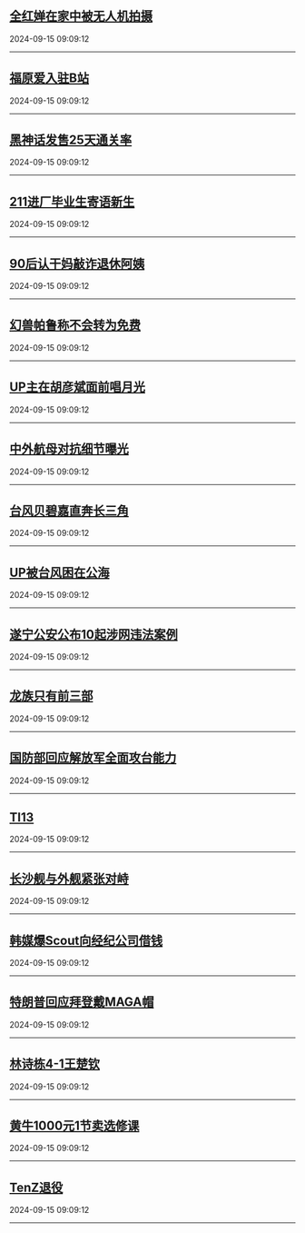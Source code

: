 ## [全红婵在家中被无人机拍摄](https://search.bilibili.com/all?vt=36849326&keyword=%E5%85%A8%E7%BA%A2%E5%A9%B5%E5%9C%A8%E5%AE%B6%E4%B8%AD%E8%A2%AB%E6%97%A0%E4%BA%BA%E6%9C%BA%E6%8B%8D%E6%91%84&order=click)

2024-09-15 09:09:12

---
## [福原爱入驻B站](https://search.bilibili.com/all?vt=36849326&keyword=%E7%A6%8F%E5%8E%9F%E7%88%B1%E5%85%A5%E9%A9%BBB%E7%AB%99&order=click)

2024-09-15 09:09:12

---
## [黑神话发售25天通关率](https://search.bilibili.com/all?vt=36849326&keyword=%E9%BB%91%E7%A5%9E%E8%AF%9D%E5%8F%91%E5%94%AE25%E5%A4%A9%E9%80%9A%E5%85%B3%E7%8E%87&order=click)

2024-09-15 09:09:12

---
## [211进厂毕业生寄语新生](https://search.bilibili.com/all?vt=36849326&keyword=211%E8%BF%9B%E5%8E%82%E6%AF%95%E4%B8%9A%E7%94%9F%E5%AF%84%E8%AF%AD%E6%96%B0%E7%94%9F&order=click)

2024-09-15 09:09:12

---
## [90后认干妈敲诈退休阿姨](https://search.bilibili.com/all?vt=36849326&keyword=90%E5%90%8E%E8%AE%A4%E5%B9%B2%E5%A6%88%E6%95%B2%E8%AF%88%E9%80%80%E4%BC%91%E9%98%BF%E5%A7%A8&order=click)

2024-09-15 09:09:12

---
## [幻兽帕鲁称不会转为免费](https://search.bilibili.com/all?vt=36849326&keyword=%E5%B9%BB%E5%85%BD%E5%B8%95%E9%B2%81%E7%A7%B0%E4%B8%8D%E4%BC%9A%E8%BD%AC%E4%B8%BA%E5%85%8D%E8%B4%B9&order=click)

2024-09-15 09:09:12

---
## [UP主在胡彦斌面前唱月光](https://search.bilibili.com/all?vt=36849326&keyword=UP%E4%B8%BB%E5%9C%A8%E8%83%A1%E5%BD%A6%E6%96%8C%E9%9D%A2%E5%89%8D%E5%94%B1%E6%9C%88%E5%85%89&order=click)

2024-09-15 09:09:12

---
## [中外航母对抗细节曝光](https://search.bilibili.com/all?vt=36849326&keyword=%E4%B8%AD%E5%A4%96%E8%88%AA%E6%AF%8D%E5%AF%B9%E6%8A%97%E7%BB%86%E8%8A%82%E6%9B%9D%E5%85%89&order=click)

2024-09-15 09:09:12

---
## [台风贝碧嘉直奔长三角](https://search.bilibili.com/all?vt=36849326&keyword=%E5%8F%B0%E9%A3%8E%E8%B4%9D%E7%A2%A7%E5%98%89%E7%9B%B4%E5%A5%94%E9%95%BF%E4%B8%89%E8%A7%92&order=click)

2024-09-15 09:09:12

---
## [UP被台风困在公海](https://search.bilibili.com/all?vt=36849326&keyword=UP%E8%A2%AB%E5%8F%B0%E9%A3%8E%E5%9B%B0%E5%9C%A8%E5%85%AC%E6%B5%B7&order=click)

2024-09-15 09:09:12

---
## [遂宁公安公布10起涉网违法案例](https://search.bilibili.com/all?vt=36849326&keyword=%E9%81%82%E5%AE%81%E5%85%AC%E5%AE%89%E5%85%AC%E5%B8%8310%E8%B5%B7%E6%B6%89%E7%BD%91%E8%BF%9D%E6%B3%95%E6%A1%88%E4%BE%8B&order=click)

2024-09-15 09:09:12

---
## [龙族只有前三部](https://search.bilibili.com/all?vt=36849326&keyword=%E9%BE%99%E6%97%8F%E5%8F%AA%E6%9C%89%E5%89%8D%E4%B8%89%E9%83%A8&order=click)

2024-09-15 09:09:12

---
## [国防部回应解放军全面攻台能力](https://search.bilibili.com/all?vt=36849326&keyword=%E5%9B%BD%E9%98%B2%E9%83%A8%E5%9B%9E%E5%BA%94%E8%A7%A3%E6%94%BE%E5%86%9B%E5%85%A8%E9%9D%A2%E6%94%BB%E5%8F%B0%E8%83%BD%E5%8A%9B&order=click)

2024-09-15 09:09:12

---
## [TI13](https://search.bilibili.com/all?vt=36849326&keyword=TI13&order=click)

2024-09-15 09:09:12

---
## [长沙舰与外舰紧张对峙](https://search.bilibili.com/all?vt=36849326&keyword=%E9%95%BF%E6%B2%99%E8%88%B0%E4%B8%8E%E5%A4%96%E8%88%B0%E7%B4%A7%E5%BC%A0%E5%AF%B9%E5%B3%99&order=click)

2024-09-15 09:09:12

---
## [韩媒爆Scout向经纪公司借钱](https://search.bilibili.com/all?vt=36849326&keyword=%E9%9F%A9%E5%AA%92%E7%88%86Scout%E5%90%91%E7%BB%8F%E7%BA%AA%E5%85%AC%E5%8F%B8%E5%80%9F%E9%92%B1&order=click)

2024-09-15 09:09:12

---
## [特朗普回应拜登戴MAGA帽](https://search.bilibili.com/all?vt=36849326&keyword=%E7%89%B9%E6%9C%97%E6%99%AE%E5%9B%9E%E5%BA%94%E6%8B%9C%E7%99%BB%E6%88%B4MAGA%E5%B8%BD&order=click)

2024-09-15 09:09:12

---
## [林诗栋4-1王楚钦](https://search.bilibili.com/all?vt=36849326&keyword=%E6%9E%97%E8%AF%97%E6%A0%8B4-1%E7%8E%8B%E6%A5%9A%E9%92%A6&order=click)

2024-09-15 09:09:12

---
## [黄牛1000元1节卖选修课](https://search.bilibili.com/all?vt=36849326&keyword=%E9%BB%84%E7%89%9B1000%E5%85%831%E8%8A%82%E5%8D%96%E9%80%89%E4%BF%AE%E8%AF%BE&order=click)

2024-09-15 09:09:12

---
## [TenZ退役](https://search.bilibili.com/all?vt=36849326&keyword=TenZ%E9%80%80%E5%BD%B9&order=click)

2024-09-15 09:09:12

---
